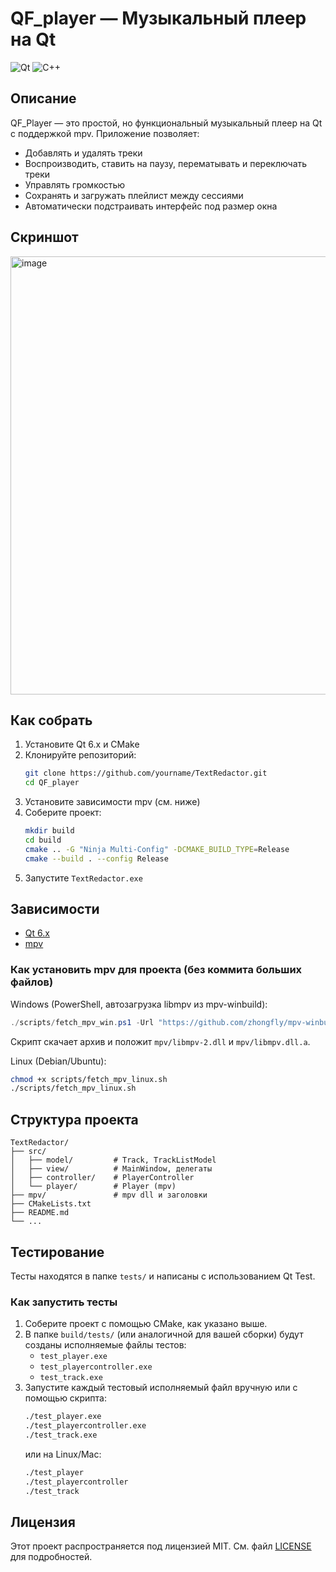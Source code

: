 # QF_player — Музыкальный плеер на Qt

![Qt](https://img.shields.io/badge/Qt-6.x-green)
![C++](https://img.shields.io/badge/C%2B%2B-17-blue)

## Описание

QF_Player — это простой, но функциональный музыкальный плеер на Qt с поддержкой mpv. Приложение позволяет:
- Добавлять и удалять треки
- Воспроизводить, ставить на паузу, перематывать и переключать треки
- Управлять громкостью
- Сохранять и загружать плейлист между сессиями
- Автоматически подстраивать интерфейс под размер окна

## Скриншот
<img width="555" height="701" alt="image" src="https://github.com/user-attachments/assets/87632910-98d3-426b-ae1f-ddbc57255450" />

## Как собрать

1. Установите Qt 6.x и CMake
2. Клонируйте репозиторий:
   ```bash
   git clone https://github.com/yourname/TextRedactor.git
   cd QF_player
   ```
3. Установите зависимости mpv (см. ниже)
4. Соберите проект:
   ```bash
   mkdir build
   cd build
   cmake .. -G "Ninja Multi-Config" -DCMAKE_BUILD_TYPE=Release
   cmake --build . --config Release
   ```
5. Запустите `TextRedactor.exe`

## Зависимости
- [Qt 6.x](https://www.qt.io/download)
- [mpv](https://mpv.io/)

### Как установить mpv для проекта (без коммита больших файлов)

Windows (PowerShell, автозагрузка libmpv из mpv-winbuild):
```powershell
./scripts/fetch_mpv_win.ps1 -Url "https://github.com/zhongfly/mpv-winbuild/releases/download/2025-09-19-0bbcc91/mpv-x86_64-20250919-git-0bbcc91.7z"
```
Скрипт скачает архив и положит `mpv/libmpv-2.dll` и `mpv/libmpv.dll.a`.

Linux (Debian/Ubuntu):
```bash
chmod +x scripts/fetch_mpv_linux.sh
./scripts/fetch_mpv_linux.sh
```

## Структура проекта
```
TextRedactor/
├── src/
│   ├── model/         # Track, TrackListModel
│   ├── view/          # MainWindow, делегаты
│   ├── controller/    # PlayerController
│   └── player/        # Player (mpv)
├── mpv/               # mpv dll и заголовки
├── CMakeLists.txt
├── README.md
└── ...
```

## Тестирование

Тесты находятся в папке `tests/` и написаны с использованием Qt Test.

### Как запустить тесты

1. Соберите проект с помощью CMake, как указано выше.
2. В папке `build/tests/` (или аналогичной для вашей сборки) будут созданы исполняемые файлы тестов:
   - `test_player.exe`
   - `test_playercontroller.exe`
   - `test_track.exe`
3. Запустите каждый тестовый исполняемый файл вручную или с помощью скрипта:
   ```bash
   ./test_player.exe
   ./test_playercontroller.exe
   ./test_track.exe
   ```
   или на Linux/Mac:
   ```bash
   ./test_player
   ./test_playercontroller
   ./test_track
   ```

## Лицензия

Этот проект распространяется под лицензией MIT. См. файл [LICENSE](LICENSE) для подробностей.


